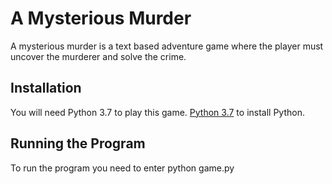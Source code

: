 # A Mysterious Murder

A mysterious murder is a text based adventure game where the player must uncover the murderer and solve the crime.

## Installation

You will need Python 3.7 to play this game. [Python 3.7](https://www.python.org/downloads/) to install Python.

## Running the Program

To run the program you need to enter python game.py
